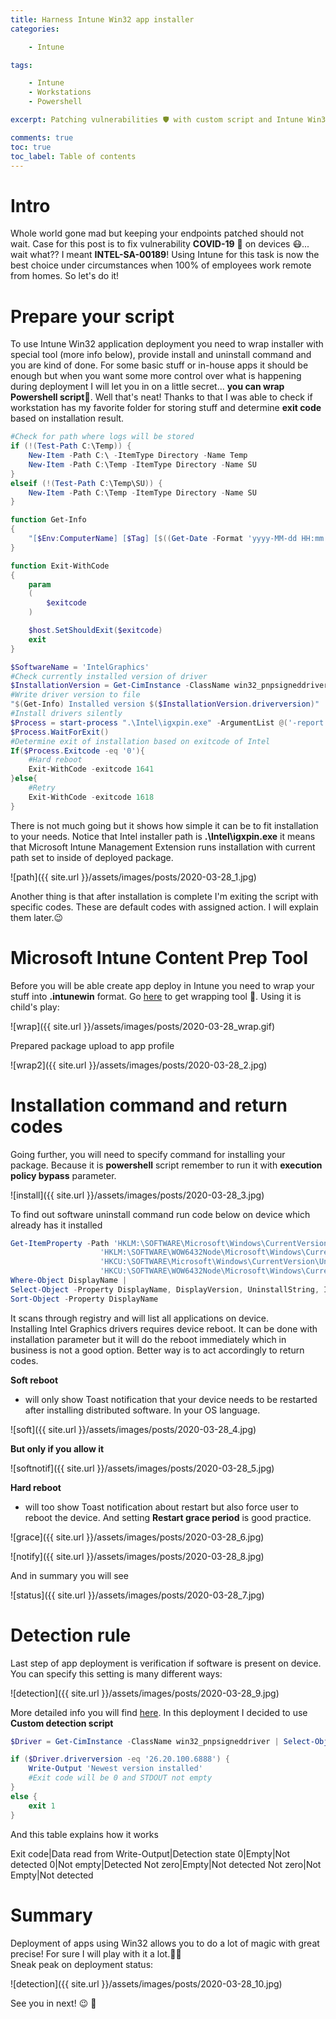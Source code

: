 ```yaml
---
title: Harness Intune Win32 app installer
categories:

    - Intune

tags:

    - Intune
    - Workstations
    - Powershell

excerpt: Patching vulnerabilities 🛡 with custom script and Intune Win32 package deployment 

comments: true
toc: true
toc_label: Table of contents
---
```


# Intro

Whole world gone mad but keeping your endpoints patched should not wait. Case for this post is to fix vulnerability **COVID-19** 🦠 on devices 😷... wait what?? I meant **INTEL-SA-00189**! Using Intune for this task is now the best choice under circumstances when 100% of employees work remote from homes. So let's do it!

# Prepare your script

To use Intune Win32 application deployment you need to wrap installer with special tool (more info below), provide install and uninstall command and you are kind of done. For some basic stuff or in-house apps it should be enough but when you want some more control over what is happening during deployment I will let you in on a little secret... **you can wrap Powershell script**🥂. Well that's neat! Thanks to that I was able to check if workstation has my favorite folder for storing stuff and determine **exit code** based on installation result.

``` powershell
#Check for path where logs will be stored
if (!(Test-Path C:\Temp)) {
    New-Item -Path C:\ -ItemType Directory -Name Temp
    New-Item -Path C:\Temp -ItemType Directory -Name SU
}
elseif (!(Test-Path C:\Temp\SU)) {
    New-Item -Path C:\Temp -ItemType Directory -Name SU
}

function Get-Info
{
    "[$Env:ComputerName] [$Tag] [$((Get-Date -Format 'yyyy-MM-dd HH:mm:ss').ToString())] [$($env:UserName)] [$($MyInvocation.ScriptLineNumber)]"
}

function Exit-WithCode
{
    param
    (
        $exitcode
    )

    $host.SetShouldExit($exitcode)
    exit
}

$SoftwareName = 'IntelGraphics'
#Check currently installed version of driver
$InstallationVersion = Get-CimInstance -ClassName win32_pnpsigneddriver | Select-Object devicename, manufacturer, driverversion | Where-Object {$PSItem.DeviceName -like 'Intel(R)*HD Graphics*'}
#Write driver version to file
"$(Get-Info) Installed version $($InstallationVersion.driverversion)" | Out-File -Append -FilePath c:\Temp\SU\IntelGraph.log
#Install drivers silently
$Process = start-process ".\Intel\igxpin.exe" -ArgumentList @('-report c:\temp\su\IntelGraph.log', '-s') -NoNewWindow -Wait -PassThru
$Process.WaitForExit()
#Determine exit of installation based on exitcode of Intel  
If($Process.Exitcode -eq '0'){
    #Hard reboot
    Exit-WithCode -exitcode 1641
}else{
    #Retry
    Exit-WithCode -exitcode 1618
}
```

There is not much going but it shows how simple it can be to fit installation to your needs. Notice that Intel installer path is **.\Intel\igxpin.exe** it means that Microsoft Intune Management Extension runs installation with current path set to inside of deployed package.

![path]({{ site.url }}/assets/images/posts/2020-03-28_1.jpg)

Another thing is that after installation is complete I'm exiting the script with specific codes. These are default codes with assigned action. I will explain them later.😉

# Microsoft Intune Content Prep Tool

Before you will be able create app deploy in Intune you need to wrap your stuff into **.intunewin** format. Go [here](https://github.com/Microsoft/Microsoft-Win32-Content-Prep-Tool) to get wrapping tool 🎁. Using it is child's play:

![wrap]({{ site.url }}/assets/images/posts/2020-03-28_wrap.gif)

Prepared package upload to app profile

![wrap2]({{ site.url }}/assets/images/posts/2020-03-28_2.jpg)

# Installation command and return codes

Going further, you will need to specify command for installing your package. Because it is **powershell** script remember to run it with **execution policy bypass** parameter.

![install]({{ site.url }}/assets/images/posts/2020-03-28_3.jpg)

To find out software uninstall command run code below on device which already has it installed

``` powershell
Get-ItemProperty -Path 'HKLM:\SOFTWARE\Microsoft\Windows\CurrentVersion\Uninstall\*',
                    'HKLM:\SOFTWARE\WOW6432Node\Microsoft\Windows\CurrentVersion\Uninstall\*',
                    'HKCU:\SOFTWARE\Microsoft\Windows\CurrentVersion\Uninstall\*',
                    'HKCU:\SOFTWARE\WOW6432Node\Microsoft\Windows\CurrentVersion\Uninstall\*' -ErrorAction Ignore |
Where-Object DisplayName |
Select-Object -Property DisplayName, DisplayVersion, UninstallString, InstallDate |
Sort-Object -Property DisplayName
```

It scans through registry and will list all applications on device.<br>
Installing Intel Graphics drivers requires device reboot. It can be done with installation parameter but it will do the reboot immediately which in business is not a good option. Better way is to act accordingly to return codes.<br>

**Soft reboot**

* will only show Toast notification that your device needs to be restarted after installing distributed software. In your OS language.

![soft]({{ site.url }}/assets/images/posts/2020-03-28_4.jpg)

**But only if you allow it**

![softnotif]({{ site.url }}/assets/images/posts/2020-03-28_5.jpg)

**Hard reboot**

* will too show Toast notification about restart but also force user to reboot the device. And setting **Restart grace period** is good practice.

![grace]({{ site.url }}/assets/images/posts/2020-03-28_6.jpg)

![notify]({{ site.url }}/assets/images/posts/2020-03-28_8.jpg)

And in summary you will see

![status]({{ site.url }}/assets/images/posts/2020-03-28_7.jpg)

# Detection rule

Last step of app deployment is verification if software is present on device. You can specify this setting is many different ways:

![detection]({{ site.url }}/assets/images/posts/2020-03-28_9.jpg)

More detailed info you will find [here](https://docs.microsoft.com/en-us/mem/intune/apps/apps-win32-app-management#step-4-detection-rules). In this deployment I decided to use **Custom detection script**

``` powershell
$Driver = Get-CimInstance -ClassName win32_pnpsigneddriver | Select-Object devicename, manufacturer, driverversion | Where-Object {$PSItem.DeviceName -like 'Intel(R)*HD Graphics*'}

if ($Driver.driverversion -eq '26.20.100.6888') {
    Write-Output 'Newest version installed'
    #Exit code will be 0 and STDOUT not empty
}
else {
    exit 1
}

```

And this table explains how it works

Exit code|Data read from Write-Output|Detection state
0|Empty|Not detected
0|Not empty|Detected
Not zero|Empty|Not detected
Not zero|Not Empty|Not detected

# Summary

Deployment of apps using Win32 allows you to do a lot of magic with great precise! For sure I will play with it a lot.🧙‍♂️<br>
Sneak peak on deployment status:

![detection]({{ site.url }}/assets/images/posts/2020-03-28_10.jpg)

See you in next! 😉 🧠
